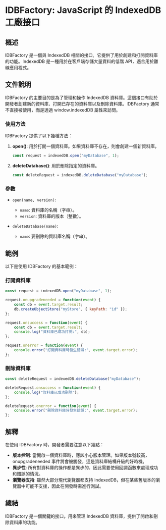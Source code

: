 <!--
Meta Description: # IDBFactory: JavaScript 的 IndexedDB 工廠接口 ## 概述 IDBFactory 是一個與 IndexedDB 相關的接口，它提供了用於創建和打開資料庫的功能。IndexedDB 是一種用於在客戶端存儲大量資料的低階 API，適合用於離線應用程式。 ## 文件說明...
Meta Keywords: indexeddb, event, idbfactory, const, javascript
-->

# IDBFactory: JavaScript 的 IndexedDB 工廠接口

## 概述
IDBFactory 是一個與 IndexedDB 相關的接口，它提供了用於創建和打開資料庫的功能。IndexedDB 是一種用於在客戶端存儲大量資料的低階 API，適合用於離線應用程式。

## 文件說明
IDBFactory 的主要目的是為了管理和操作 IndexedDB 資料庫。這個接口有助於開發者創建新的資料庫、打開已存在的資料庫以及刪除資料庫。IDBFactory 通常不直接被使用，而是透過 window.indexedDB 屬性來訪問。

### 使用方法
IDBFactory 提供了以下幾種方法：

1. **open()**: 用於打開一個資料庫。如果資料庫不存在，則會創建一個新資料庫。
   ```javascript
   const request = indexedDB.open("myDatabase", 1);
   ```

2. **deleteDatabase()**: 用於刪除指定的資料庫。
   ```javascript
   const deleteRequest = indexedDB.deleteDatabase("myDatabase");
   ```

### 參數
- `open(name, version)`:
  - `name`: 資料庫的名稱（字串）。
  - `version`: 資料庫的版本（整數）。

- `deleteDatabase(name)`:
  - `name`: 要刪除的資料庫名稱（字串）。

## 範例
以下是使用 IDBFactory 的基本範例：

### 打開資料庫
```javascript
const request = indexedDB.open("myDatabase", 1);

request.onupgradeneeded = function(event) {
    const db = event.target.result;
    db.createObjectStore("myStore", { keyPath: "id" });
};

request.onsuccess = function(event) {
    const db = event.target.result;
    console.log("資料庫已成功打開:", db);
};

request.onerror = function(event) {
    console.error("打開資料庫時發生錯誤:", event.target.error);
};
```

### 刪除資料庫
```javascript
const deleteRequest = indexedDB.deleteDatabase("myDatabase");

deleteRequest.onsuccess = function(event) {
    console.log("資料庫已成功刪除");
};

deleteRequest.onerror = function(event) {
    console.error("刪除資料庫時發生錯誤:", event.target.error);
};
```

## 解釋
在使用 IDBFactory 時，開發者需要注意以下幾點：

- **版本控制**: 當開啟一個資料庫時，應該小心版本管理。如果版本號較高，onupgradeneeded 事件將會被觸發，這是資料庫結構升級的好時機。
- **異步性**: 所有對資料庫的操作都是異步的，因此需要使用回調函數來處理成功和錯誤的情況。
- **瀏覽器支持**: 雖然大部分現代瀏覽器都支持 IndexedDB，但在某些舊版本的瀏覽器中可能不支援，因此在開發時需進行測試。

## 總結
IDBFactory 是一個關鍵的接口，用來管理 IndexedDB 資料庫，提供了開啟和刪除資料庫的功能。